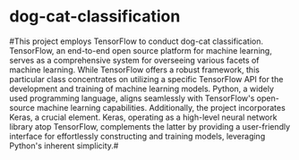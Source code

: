 # dog-cat-classification
#This project employs TensorFlow to conduct dog-cat classification. TensorFlow, an end-to-end open source platform for machine learning, serves as a comprehensive system for overseeing various facets of machine learning. While TensorFlow offers a robust framework, this particular class concentrates on utilizing a specific TensorFlow API for the development and training of machine learning models. Python, a widely used programming language, aligns seamlessly with TensorFlow's open-source machine learning capabilities. Additionally, the project incorporates Keras, a crucial element. Keras, operating as a high-level neural network library atop TensorFlow, complements the latter by providing a user-friendly interface for effortlessly constructing and training models, leveraging Python's inherent simplicity.#
